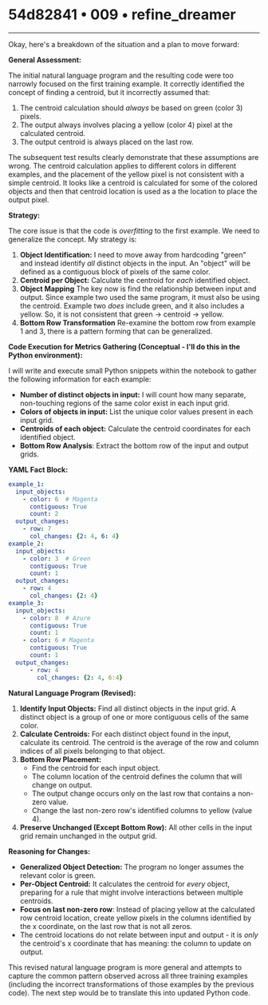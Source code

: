 # 54d82841 • 009 • refine_dreamer

---
Okay, here's a breakdown of the situation and a plan to move forward:

**General Assessment:**

The initial natural language program and the resulting code were too narrowly focused on the first training example. It correctly identified the concept of finding a centroid, but it incorrectly assumed that:

1.  The centroid calculation should *always* be based on green (color 3) pixels.
2.  The output always involves placing a yellow (color 4) pixel at the calculated centroid.
3.  The output centroid is always placed on the last row.

The subsequent test results clearly demonstrate that these assumptions are wrong. The centroid calculation applies to different colors in different examples, and the placement of the yellow pixel is not consistent with a simple centroid.  It looks like a centroid is calculated for some of the colored objects and then that centroid location is used as a the location to place the output pixel.

**Strategy:**

The core issue is that the code is *overfitting* to the first example. We need to generalize the concept.  My strategy is:

1.  **Object Identification:**  I need to move away from hardcoding "green" and instead identify *all* distinct objects in the input. An "object" will be defined as a contiguous block of pixels of the same color.
2.  **Centroid per Object:** Calculate the centroid for *each* identified object.
3. **Object Mapping** The key now is find the relationship between input and output. Since example two used the same program, it must also be using the centroid. Example two *does* include green, and it also includes a yellow. So, it is not consistent that green -> centroid -> yellow.
4.  **Bottom Row Transformation** Re-examine the bottom row from example 1 and 3, there is a pattern forming that can be generalized.

**Code Execution for Metrics Gathering (Conceptual - I'll do this in the Python environment):**

I will write and execute small Python snippets within the notebook to gather the following information for each example:

*   **Number of distinct objects in input:**  I will count how many separate, non-touching regions of the same color exist in each input grid.
*   **Colors of objects in input:** List the unique color values present in each input grid.
*   **Centroids of each object:** Calculate the centroid coordinates for each identified object.
*   **Bottom Row Analysis**: Extract the bottom row of the input and output grids.

**YAML Fact Block:**

```yaml
example_1:
  input_objects:
    - color: 6  # Magenta
      contiguous: True
      count: 2
  output_changes:
    - row: 7
      col_changes: {2: 4, 6: 4}
example_2:
  input_objects:
    - color: 3  # Green
      contiguous: True
      count: 1
  output_changes:
    - row: 4
      col_changes: {2: 4}
example_3:
  input_objects:
    - color: 8  # Azure
      contiguous: True
      count: 1
    - color: 6 # Magenta
      contiguous: True
      count: 1
  output_changes:
      - row: 4
        col_changes: {2: 4, 6:4}

```

**Natural Language Program (Revised):**

1.  **Identify Input Objects:** Find all distinct objects in the input grid. A distinct object is a group of one or more contiguous cells of the same color.
2.  **Calculate Centroids:** For each distinct object found in the input, calculate its centroid. The centroid is the average of the row and column indices of all pixels belonging to that object.
3.  **Bottom Row Placement:**
    *   Find the centroid for each input object.
    *   The column location of the centroid defines the column that will change on output.
    *   The output change occurs only on the last row that contains a non-zero value.
    *   Change the last non-zero row's identified columns to yellow (value 4).
4.  **Preserve Unchanged (Except Bottom Row):** All other cells in the input grid remain unchanged in the output grid.

**Reasoning for Changes:**

*   **Generalized Object Detection:**  The program no longer assumes the relevant color is green.
*   **Per-Object Centroid:** It calculates the centroid for *every* object, preparing for a rule that might involve interactions between multiple centroids.
*   **Focus on last non-zero row**: Instead of placing yellow at the calculated row centroid location, create yellow pixels in the columns identified by the x coordinate, on the last row that is not all zeros.
*   The centroid locations do not relate between input and output - it is *only* the centroid's x coordinate that has meaning: the column to update on output.

This revised natural language program is more general and attempts to capture the common pattern observed across all three training examples (including the incorrect transformations of those examples by the previous code). The next step would be to translate this into updated Python code.

